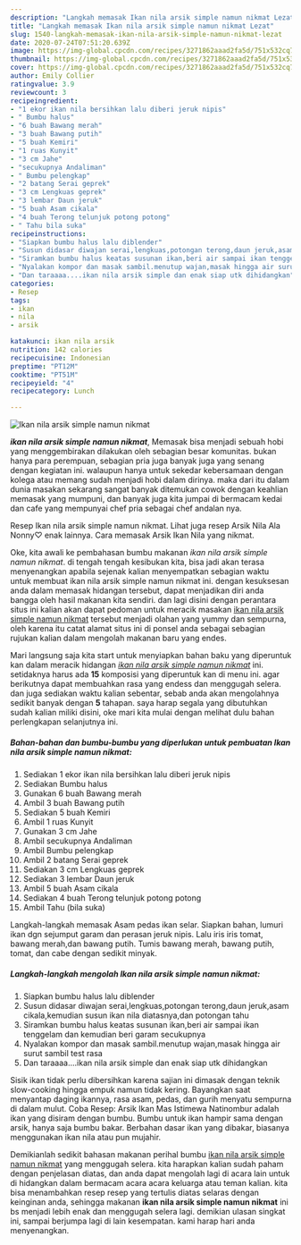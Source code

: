 ```yaml
---
description: "Langkah memasak Ikan nila arsik simple namun nikmat Lezat"
title: "Langkah memasak Ikan nila arsik simple namun nikmat Lezat"
slug: 1540-langkah-memasak-ikan-nila-arsik-simple-namun-nikmat-lezat
date: 2020-07-24T07:51:20.639Z
image: https://img-global.cpcdn.com/recipes/3271862aaad2fa5d/751x532cq70/ikan-nila-arsik-simple-namun-nikmat-foto-resep-utama.jpg
thumbnail: https://img-global.cpcdn.com/recipes/3271862aaad2fa5d/751x532cq70/ikan-nila-arsik-simple-namun-nikmat-foto-resep-utama.jpg
cover: https://img-global.cpcdn.com/recipes/3271862aaad2fa5d/751x532cq70/ikan-nila-arsik-simple-namun-nikmat-foto-resep-utama.jpg
author: Emily Collier
ratingvalue: 3.9
reviewcount: 3
recipeingredient:
- "1 ekor ikan nila bersihkan lalu diberi jeruk nipis"
- " Bumbu halus"
- "6 buah Bawang merah"
- "3 buah Bawang putih"
- "5 buah Kemiri"
- "1 ruas Kunyit"
- "3 cm Jahe"
- "secukupnya Andaliman"
- " Bumbu pelengkap"
- "2 batang Serai geprek"
- "3 cm Lengkuas geprek"
- "3 lembar Daun jeruk"
- "5 buah Asam cikala"
- "4 buah Terong telunjuk potong potong"
- " Tahu bila suka"
recipeinstructions:
- "Siapkan bumbu halus lalu diblender"
- "Susun didasar diwajan serai,lengkuas,potongan terong,daun jeruk,asam cikala,kemudian susun ikan nila diatasnya,dan potongan tahu"
- "Siramkan bumbu halus keatas susunan ikan,beri air sampai ikan tenggelam dan kemudian beri garam secukupnya"
- "Nyalakan kompor dan masak sambil.menutup wajan,masak hingga air surut sambil test rasa"
- "Dan taraaaa....ikan nila arsik simple dan enak siap utk dihidangkan"
categories:
- Resep
tags:
- ikan
- nila
- arsik

katakunci: ikan nila arsik 
nutrition: 142 calories
recipecuisine: Indonesian
preptime: "PT12M"
cooktime: "PT51M"
recipeyield: "4"
recipecategory: Lunch

---
```



![Ikan nila arsik simple namun nikmat](https://img-global.cpcdn.com/recipes/3271862aaad2fa5d/751x532cq70/ikan-nila-arsik-simple-namun-nikmat-foto-resep-utama.jpg)

<b><i>ikan nila arsik simple namun nikmat</i></b>, Memasak bisa menjadi sebuah hobi yang menggembirakan dilakukan oleh sebagian besar komunitas. bukan hanya para perempuan, sebagian pria juga banyak juga yang senang dengan kegiatan ini. walaupun hanya untuk sekedar kebersamaan dengan kolega atau memang sudah menjadi hobi dalam dirinya. maka dari itu dalam dunia masakan sekarang sangat banyak ditemukan cowok dengan keahlian memasak yang mumpuni, dan banyak juga kita jumpai di bermacam kedai dan cafe yang mempunyai chef pria sebagai chef andalan nya.

Resep Ikan nila arsik simple namun nikmat. Lihat juga resep Arsik Nila Ala Nonny♡ enak lainnya. Cara memasak Arsik Ikan Nila yang nikmat.

Oke, kita awali ke pembahasan bumbu makanan <i>ikan nila arsik simple namun nikmat</i>. di tengah tengah kesibukan kita, bisa jadi akan terasa menyenangkan apabila sejenak kalian menyempatkan sebagian waktu untuk membuat ikan nila arsik simple namun nikmat ini. dengan kesuksesan anda dalam memasak hidangan tersebut, dapat menjadikan diri anda bangga oleh hasil makanan kita sendiri. dan lagi disini dengan perantara situs ini kalian akan dapat pedoman untuk meracik masakan <u>ikan nila arsik simple namun nikmat</u> tersebut menjadi olahan yang yummy dan sempurna, oleh karena itu catat alamat situs ini di ponsel anda sebagai sebagian rujukan kalian dalam mengolah makanan baru yang endes.


Mari langsung saja kita start untuk menyiapkan bahan baku yang diperuntuk kan dalam meracik hidangan <u><i>ikan nila arsik simple namun nikmat</i></u> ini. setidaknya harus ada <b>15</b> komposisi yang diperuntuk kan di menu ini. agar berikutnya dapat membuahkan rasa yang endess dan menggugah selera. dan juga sediakan waktu kalian sebentar, sebab anda akan mengolahnya sedikit banyak dengan <b>5</b> tahapan. saya harap segala yang dibutuhkan sudah kalian miliki disini, oke mari kita mulai dengan melihat dulu bahan perlengkapan selanjutnya ini.

<!--inarticleads1-->

##### Bahan-bahan dan bumbu-bumbu yang diperlukan untuk pembuatan Ikan nila arsik simple namun nikmat:

1. Sediakan 1 ekor ikan nila bersihkan lalu diberi jeruk nipis
1. Sediakan  Bumbu halus
1. Gunakan 6 buah Bawang merah
1. Ambil 3 buah Bawang putih
1. Sediakan 5 buah Kemiri
1. Ambil 1 ruas Kunyit
1. Gunakan 3 cm Jahe
1. Ambil secukupnya Andaliman
1. Ambil  Bumbu pelengkap
1. Ambil 2 batang Serai geprek
1. Sediakan 3 cm Lengkuas geprek
1. Sediakan 3 lembar Daun jeruk
1. Ambil 5 buah Asam cikala
1. Sediakan 4 buah Terong telunjuk potong potong
1. Ambil  Tahu (bila suka)


Langkah-langkah memasak Asam pedas ikan selar. Siapkan bahan, lumuri ikan dgn sejumput garam dan perasan jeruk nipis. Lalu iris iris tomat, bawang merah,dan bawang putih. Tumis bawang merah, bawang putih, tomat, dan cabe dengan sedikit minyak. 

<!--inarticleads2-->

##### Langkah-langkah mengolah Ikan nila arsik simple namun nikmat:

1. Siapkan bumbu halus lalu diblender
1. Susun didasar diwajan serai,lengkuas,potongan terong,daun jeruk,asam cikala,kemudian susun ikan nila diatasnya,dan potongan tahu
1. Siramkan bumbu halus keatas susunan ikan,beri air sampai ikan tenggelam dan kemudian beri garam secukupnya
1. Nyalakan kompor dan masak sambil.menutup wajan,masak hingga air surut sambil test rasa
1. Dan taraaaa....ikan nila arsik simple dan enak siap utk dihidangkan


Sisik ikan tidak perlu dibersihkan karena sajian ini dimasak dengan teknik slow-cooking hingga empuk namun tidak kering. Bayangkan saat menyantap daging ikannya, rasa asam, pedas, dan gurih menyatu sempurna di dalam mulut. Coba Resep: Arsik Ikan Mas Istimewa Natinombur adalah ikan yang disiram dengan bumbu. Bumbu untuk ikan hampir sama dengan arsik, hanya saja bumbu bakar. Berbahan dasar ikan yang dibakar, biasanya menggunakan ikan nila atau pun mujahir. 

Demikianlah sedikit bahasan makanan perihal bumbu <u>ikan nila arsik simple namun nikmat</u> yang menggugah selera. kita harapkan kalian sudah paham dengan penjelasan diatas, dan anda dapat mengolah lagi di acara lain untuk di hidangkan dalam bermacam acara acara keluarga atau teman kalian. kita bisa menambahkan resep resep yang tertulis diatas selaras dengan keinginan anda, sehingga makanan <b>ikan nila arsik simple namun nikmat</b> ini bs menjadi lebih enak dan menggugah selera lagi. demikian ulasan singkat ini, sampai berjumpa lagi di lain kesempatan. kami harap hari anda menyenangkan.
